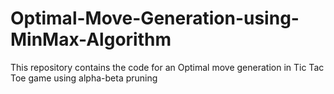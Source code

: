 # Optimal-Move-Generation-using-MinMax-Algorithm
This repository contains the code for an Optimal move generation in Tic Tac Toe game using alpha-beta pruning
